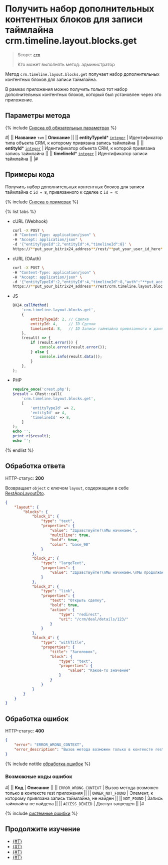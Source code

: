 # Получить набор дополнительных контентных блоков для записи таймлайна crm.timeline.layout.blocks.get

> Scope: [`crm`](../../../scopes/permissions.md)
>
> Кто может выполнять метод: администратор

Метод `crm.timeline.layout.blocks.get` получает набор дополнительных контентных блоков для записи таймлайна.

В рамках приложения можно получить только тот набор дополнительных контентных блоков, который был установлен через это приложение.

## Параметры метода

{% include [Сноска об обязательных параметрах](../../../../_includes/required.md) %}

#|
|| **Название**
`тип` | **Описание** ||
|| **entityTypeId***
[`integer`](../../../data-types.md) | Идентификатор типа объекта CRM, к которому привязана запись таймлайна ||
|| **entityId***
[`integer`](../../../data-types.md) | Идентификатор объекта CRM, к которой привязана запись таймлайна ||
|| **timelineId***
[`integer`](../../../data-types.md) | Идентификатор записи таймлайна ||
|#

## Примеры кода

Получить набор дополнительных контентных блоков для записи таймлайна с `id = 8`, привязанного к сделке с `id = 4`:

{% include [Сноска о примерах](../../../../_includes/examples.md) %}

{% list tabs %}

- cURL (Webhook)

    ```bash
    curl -X POST \
    -H "Content-Type: application/json" \
    -H "Accept: application/json" \
    -d '{"entityTypeId":2,"entityId":4,"timelineId":8}' \
    https://**put_your_bitrix24_address**/rest/**put_your_user_id_here**/**put_your_webhook_here**/crm.timeline.layout.blocks.get
    ```

- cURL (OAuth)

    ```bash
    curl -X POST \
    -H "Content-Type: application/json" \
    -H "Accept: application/json" \
    -d '{"entityTypeId":2,"entityId":4,"timelineId":8,"auth":"**put_access_token_here**"}' \
    https://**put_your_bitrix24_address**/rest/crm.timeline.layout.blocks.get
    ```

- JS

    ```js
    BX24.callMethod(
        'crm.timeline.layout.blocks.get',
        {
            entityTypeId: 2, // Сделка
            entityId: 4,     // ID Сделки
            timelineId: 8,   // ID Записи таймлайна привязанного к данной сделке
        },
        (result) => {
            if (result.error()) {
                console.error(result.error());
            } else {
                console.info(result.data());
            }
        },
    );
    ```

- PHP

    ```php
    require_once('crest.php');
    $result = CRest::call(
        'crm.timeline.layout.blocks.get',
        [
            'entityTypeId' => 2,
            'entityId' => 4,
            'timelineId' => 8,
        ]
    );
    echo '';
    print_r($result);
    echo '';
    ```

{% endlist %}

## Обработка ответа

HTTP-статус: **200**

Возвращает `object` с ключом `layout`, содержащим в себе [RestAppLayoutDto](../activities/configurable/structure/rest-app-layout-dto.md).

```json
{
    "layout": {
        "blocks": {
            "block_1": {
                "type": "text",
                "properties": {
                    "value": "Здравствуйте!\nМы начинаем.",
                    "multiline": true,
                    "bold": true,
                    "color": "base_90"
                }
            },
            "block_2": {
                "type": "largeText",
                "properties": {
                    "value": "Здравствуйте!\nМы начинаем.\nМы продолжаем.\nМы все еще работаем над этим.\nМы продолжаем.\nМы близки к результату.\nДо свидания."
                }
            },
            "block_3": {
                "type": "link",
                "properties": {
                    "text": "Открыть сделку",
                    "bold": true,
                    "action": {
                        "type": "redirect",
                        "uri": "/crm/deal/details/123/"
                    }
                }
            },
            "block_4": {
                "type": "withTitle",
                "properties": {
                    "title": "Заголовок",
                    "block": {
                        "type": "text",
                        "properties": {
                            "value": "Какое-то значение"
                        }
                    }
                }
            }
        }
    }
}
```

## Обработка ошибок

HTTP-статус: **400**

```json
{
    "error": "ERROR_WRONG_CONTEXT",
    "error_description": "Вызов метода возможен только в контексте rest приложения"
}
```

{% include notitle [обработка ошибок](../../../../_includes/error-info.md) %}

### Возможные коды ошибок

#|
|| **Код** | **Описание** ||
|| `ERROR_WRONG_CONTEXT` | Вызов метода возможен только в контексте rest приложения ||
|| `OWNER_NOT_FOUND` | Элемент, к которому привязана запись таймлайна, не найден ||
|| `NOT_FOUND` | Запись таймлайна не найдена ||
|| `ACCESS_DENIED` | Доступ запрещен ||
|#

{% include [системные ошибки](../../../../_includes/system-errors.md) %}

## Продолжите изучение 

- [{#T}](./index.md)
- [{#T}](./crm-timeline-layout-blocks-set.md)
- [{#T}](./crm-timeline-layout-blocks-delete.md)
- [{#T}](./content-blocks-test-app.md)